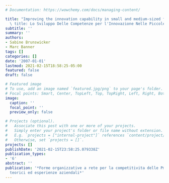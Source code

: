 ```yaml
---
# Documentation: https://wowchemy.com/docs/managing-content/

title: "Improving the innovation capability in small and medium-sized firms (Italian\
  \ title: Lo Sviluppo Delle Competenze per l'Innovazione Nelle Piccole e Medie Impresse)"
subtitle: ''
summary: ''
authors:
- Sabine Brunswicker
- Marc Banner
tags: []
categories: []
date: '2007-01-01'
lastmod: 2021-02-15T18:58:25-05:00
featured: false
draft: false

# Featured image
# To use, add an image named `featured.jpg/png` to your page's folder.
# Focal points: Smart, Center, TopLeft, Top, TopRight, Left, Right, BottomLeft, Bottom, BottomRight.
image:
  caption: ''
  focal_point: ''
  preview_only: false

# Projects (optional).
#   Associate this post with one or more of your projects.
#   Simply enter your project's folder or file name without extension.
#   E.g. `projects = ["internal-project"]` references `content/project/deep-learning/index.md`.
#   Otherwise, set `projects = []`.
projects: []
publishDate: '2021-02-15T23:58:25.079338Z'
publication_types:
- '6'
abstract: ''
publication: '*Forme organizzative a rete per la competitivita delle Pmi: Modelli
  teorici ed esperienze aziendali*'
---
```

